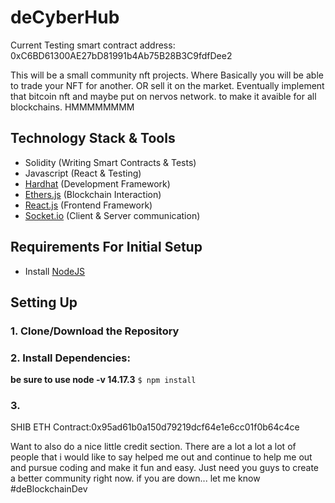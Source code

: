 # deCyberHub

Current Testing smart contract address: 0xC6BD61300AE27bD81991b4Ab75B28B3C9fdfDee2

This will be a small community nft projects. Where Basically you will be able to trade your NFT for another. OR sell it on the market. 
Eventually implement that bitcoin nft and maybe put on nervos network. to make it avaible for all blockchains. HMMMMMMMM

## Technology Stack & Tools

- Solidity (Writing Smart Contracts & Tests)
- Javascript (React & Testing)
- [Hardhat](https://hardhat.org/) (Development Framework)
- [Ethers.js](https://docs.ethers.io/v5/) (Blockchain Interaction)
- [React.js](https://reactjs.org/) (Frontend Framework)
- [Socket.io](https://socket.io/) (Client & Server communication)

## Requirements For Initial Setup
- Install [NodeJS](https://nodejs.org/en/)

## Setting Up
### 1. Clone/Download the Repository

### 2. Install Dependencies:
**be sure to use node -v 14.17.3**
`$ npm install`

### 3. 

SHIB ETH Contract:0x95ad61b0a150d79219dcf64e1e6cc01f0b64c4ce


Want to also do a nice little credit section. There are a lot a lot a lot of people that i would like to say helped me out and continue to help me out and pursue coding and make it fun and easy. Just need you guys to create a better community right now. if you are down... let me know #deBlockchainDev
